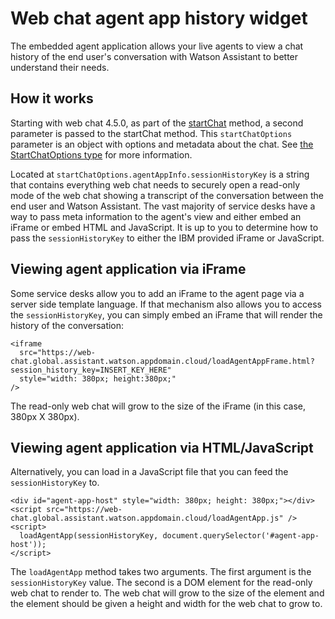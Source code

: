 # Web chat agent app history widget

The embedded agent application allows your live agents to view a chat history of the end user's conversation with Watson
Assistant to better understand their needs.

## How it works

Starting with web chat 4.5.0, as part of the [startChat](API.md#startChat) method, a second parameter is passed to the
startChat method. This `startChatOptions` parameter is an object with options and metadata about the chat.
See [the StartChatOptions type](../src/common/types/serviceDesk.ts) for more information.

Located at `startChatOptions.agentAppInfo.sessionHistoryKey` is a string that contains everything web chat needs to
securely open a read-only mode of the web chat showing a transcript of the conversation between the end user and Watson
Assistant. The vast majority of service desks have a way to pass meta information to the agent's view and either embed
an iFrame or embed HTML and JavaScript. It is up to you to determine how to pass the `sessionHistoryKey` to either the
IBM provided iFrame or JavaScript.

## Viewing agent application via iFrame

Some service desks allow you to add an iFrame to the agent page via a server side template language. If that mechanism
also allows you to access the `sessionHistoryKey`, you can simply embed an iFrame that will render the history of the
conversation:

```
<iframe
  src="https://web-chat.global.assistant.watson.appdomain.cloud/loadAgentAppFrame.html?session_history_key=INSERT_KEY_HERE"
  style="width: 380px; height:380px;"
/>
```

The read-only web chat will grow to the size of the iFrame (in this case, 380px X 380px).

## Viewing agent application via HTML/JavaScript

Alternatively, you can load in a JavaScript file that you can feed the `sessionHistoryKey` to.

```
<div id="agent-app-host" style="width: 380px; height: 380px;"></div>
<script src="https://web-chat.global.assistant.watson.appdomain.cloud/loadAgentApp.js" />
<script>
  loadAgentApp(sessionHistoryKey, document.querySelector('#agent-app-host'));
</script>
```

The `loadAgentApp` method takes two arguments. The first argument is the `sessionHistoryKey` value. The second is a DOM
element for the read-only web chat to render to. The web chat will grow to the size of the element and the element
should be given a height and width for the web chat to grow to.
